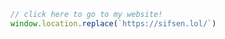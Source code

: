 <a href="https://sifsen.lol/">

```javascript
// click here to go to my website!
window.location.replace(`https://sifsen.lol/`)

```
</a>
